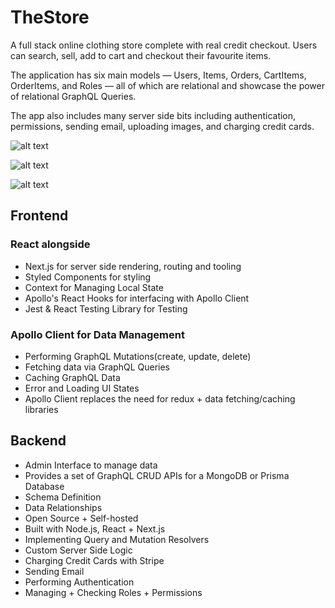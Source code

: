 # TheStore
A full stack online clothing store complete with real credit checkout. Users can search, sell, add to cart and checkout their favourite items.

The application has six main models — Users, Items, Orders, CartItems, OrderItems, and Roles — all of which are relational and showcase the power of relational GraphQL Queries.

The app also includes many server side bits including authentication, permissions, sending email, uploading images, and charging credit cards.


![alt text](<https://github.com/Avi-000-Avi/TheStore/master/home.png>)

![alt text](<https://github.com/Avi-000-Avi/TheStore/master/signin.png>)

![alt text](https://github.com/Avi-000-Avi/TheStore/blob/master/image.jpg?raw=true)


## Frontend
### React alongside 
  - Next.js for server side rendering, routing and tooling
  - Styled Components for styling
  - Context for Managing Local State
  - Apollo's React Hooks for interfacing with Apollo Client
  - Jest & React Testing Library for Testing

### Apollo Client for Data Management
  - Performing GraphQL Mutations(create, update, delete)
  - Fetching data via GraphQL Queries
  - Caching GraphQL Data
  - Error and Loading UI States
  - Apollo Client replaces the need for redux + data fetching/caching libraries


## Backend
  - Admin Interface to manage data
  - Provides a set of GraphQL CRUD APIs for a MongoDB or Prisma Database
  - Schema Definition
  - Data Relationships
  - Open Source + Self-hosted
  - Built with Node.js, React + Next.js
  - Implementing Query and Mutation Resolvers
  - Custom Server Side Logic
  - Charging Credit Cards with Stripe
  - Sending Email
  - Performing Authentication
  - Managing + Checking Roles + Permissions
